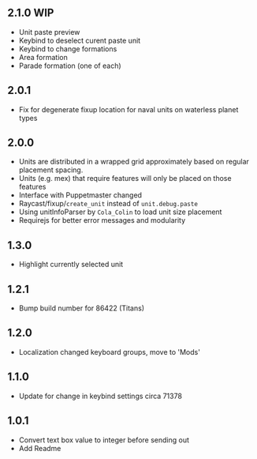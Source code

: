 ## 2.1.0 WIP

- Unit paste preview
- Keybind to deselect curent paste unit
- Keybind to change formations
- Area formation
- Parade formation (one of each)

## 2.0.1

- Fix for degenerate fixup location for naval units on waterless planet types

## 2.0.0

- Units are distributed in a wrapped grid approximately based on regular placement spacing.
- Units (e.g. mex) that require features will only be placed on those features
- Interface with Puppetmaster changed
- Raycast/fixup/`create_unit` instead of `unit.debug.paste`
- Using unitInfoParser by `Cola_Colin` to load unit size placement
- Requirejs for better error messages and modularity

## 1.3.0

- Highlight currently selected unit

## 1.2.1

- Bump build number for 86422 (Titans)

## 1.2.0

- Localization changed keyboard groups, move to 'Mods'

## 1.1.0

- Update for change in keybind settings circa 71378

## 1.0.1

- Convert text box value to integer before sending out
- Add Readme
